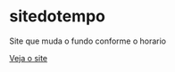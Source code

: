 # sitedotempo
Site que muda o fundo conforme o horario

<a href="https://thiagoabdul.github.io/sitedotempo/">Veja o site</a>
